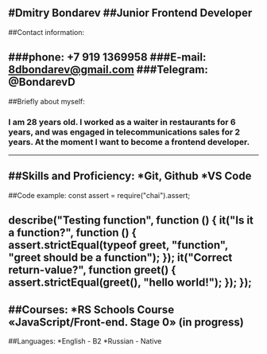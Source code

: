 #Dmitry Bondarev
##Junior Frontend Developer
---
##Contact information:

###phone: +7 919 1369958
###E-mail: 8dbondarev@gmail.com
###Telegram: @BondarevD
---
##Briefly about myself:
### I am 28 years old. I worked as a waiter in restaurants for 6 years, and was engaged in telecommunications sales for 2 years. At the moment I want to become a frontend developer.
---
##Skills and Proficiency:
 *Git, Github
 *VS Code
 ---
##Code example:
 const assert = require("chai").assert;

describe("Testing function", function () {
  it("Is it a function?", function () {
    assert.strictEqual(typeof greet, "function", "greet should be a function");
  });
  it("Correct return-value?", function greet() {
    assert.strictEqual(greet(), "hello world!");
  });
});
---
##Courses:
*RS Schools Course «JavaScript/Front-end. Stage 0» (in progress)
---
##Languages:
*English - B2
*Russian - Native
